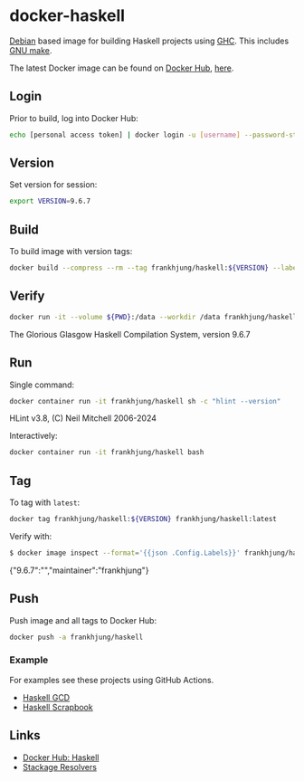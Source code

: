 # docker-haskell

[Debian](https://hub.docker.com/_/debian) based image for building Haskell
projects using [GHC](https://www.haskell.org/ghc/). This includes [GNU
make](https://www.gnu.org/software/make/).

The latest Docker image can be found on [Docker Hub](https://cloud.docker.com),
[here](https://cloud.docker.com/repository/docker/frankhjung/haskell/general).

## Login

Prior to build, log into Docker Hub:

```bash
echo [personal access token] | docker login -u [username] --password-stdin
```

## Version

Set version for session:

```bash
export VERSION=9.6.7
```

## Build

To build image with version tags:

```bash
docker build --compress --rm --tag frankhjung/haskell:${VERSION} --label ${VERSION} .
```

## Verify

```bash
docker run -it --volume ${PWD}:/data --workdir /data frankhjung/haskell:${VERSION}
```

  The Glorious Glasgow Haskell Compilation System, version 9.6.7

## Run

Single command:

```bash
docker container run -it frankhjung/haskell sh -c "hlint --version"
```

  HLint v3.8, (C) Neil Mitchell 2006-2024

Interactively:

```bash
docker container run -it frankhjung/haskell bash
```

## Tag

To tag with `latest`:

```bash
docker tag frankhjung/haskell:${VERSION} frankhjung/haskell:latest
```

Verify with:

```bash
$ docker image inspect --format='{{json .Config.Labels}}' frankhjung/haskell:latest
```

  {"9.6.7":"","maintainer":"frankhjung"}

## Push

Push image and all tags to Docker Hub:

```bash
docker push -a frankhjung/haskell
```

### Example

For examples see these projects using GitHub Actions.

* [Haskell GCD](https://github.com/frankhjung/haskell-gcd)
* [Haskell Scrapbook](https://github.com/frankhjung/haskell-scrapbook)

## Links

* [Docker Hub: Haskell](https://hub.docker.com/_/haskell)
* [Stackage Resolvers](https://www.stackage.org)
